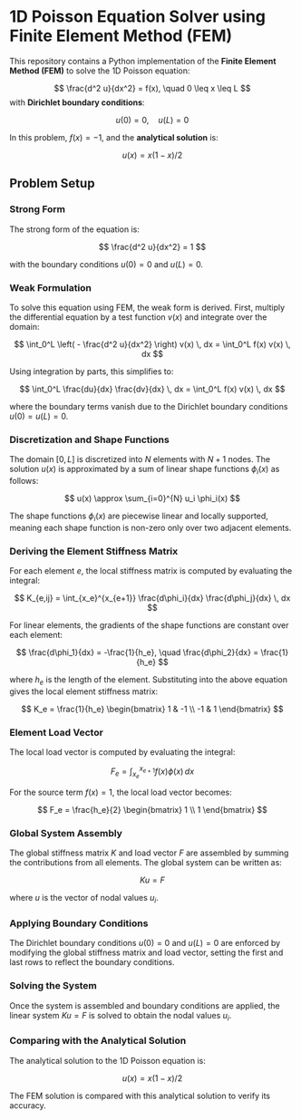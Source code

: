 # 1D Poisson Equation Solver using Finite Element Method (FEM)

This repository contains a Python implementation of the **Finite Element Method (FEM)** to solve the 1D Poisson equation:

$$
 \frac{d^2 u}{dx^2} = f(x), \quad 0 \leq x \leq L
$$
with **Dirichlet boundary conditions**:

$$
u(0) = 0, \quad u(L) = 0
$$

In this problem, $f(x) = -1$, and the **analytical solution** is:

$$
u(x) = x(1 - x)/2
$$

## Problem Setup

### Strong Form

The strong form of the equation is:

$$
 \frac{d^2 u}{dx^2} = 1
$$

with the boundary conditions $u(0) = 0$ and $u(L) = 0$.

### Weak Formulation

To solve this equation using FEM, the weak form is derived. First, multiply the differential equation by a test function $v(x)$ and integrate over the domain:

$$
\int_0^L \left( - \frac{d^2 u}{dx^2} \right) v(x) \, dx = \int_0^L f(x) v(x) \, dx
$$

Using integration by parts, this simplifies to:

$$
\int_0^L \frac{du}{dx} \frac{dv}{dx} \, dx = \int_0^L f(x) v(x) \, dx
$$

where the boundary terms vanish due to the Dirichlet boundary conditions $u(0) = u(L) = 0$.

### Discretization and Shape Functions

The domain $[0, L]$ is discretized into $N$ elements with $N+1$ nodes. The solution $u(x)$ is approximated by a sum of linear shape functions $\phi_i(x)$ as follows:

$$
u(x) \approx \sum_{i=0}^{N} u_i \phi_i(x)
$$

The shape functions $\phi_i(x)$ are piecewise linear and locally supported, meaning each shape function is non-zero only over two adjacent elements.

### Deriving the Element Stiffness Matrix

For each element $e$, the local stiffness matrix is computed by evaluating the integral:

$$
K_{e,ij} = \int_{x_e}^{x_{e+1}} \frac{d\phi_i}{dx} \frac{d\phi_j}{dx} \, dx
$$

For linear elements, the gradients of the shape functions are constant over each element:

$$
\frac{d\phi_1}{dx} = -\frac{1}{h_e}, \quad \frac{d\phi_2}{dx} = \frac{1}{h_e}
$$

where $h_e$ is the length of the element. Substituting into the above equation gives the local element stiffness matrix:

$$
K_e = \frac{1}{h_e} \begin{bmatrix} 1 & -1 \\ -1 & 1 \end{bmatrix}
$$

### Element Load Vector

The local load vector is computed by evaluating the integral:

$$
F_e = \int_{x_e}^{x_{e+1}} f(x) \phi(x) \, dx
$$

For the source term $f(x) = 1$, the local load vector becomes:

$$
F_e = \frac{h_e}{2} \begin{bmatrix} 1 \\ 1 \end{bmatrix}
$$

### Global System Assembly

The global stiffness matrix $K$ and load vector $F$ are assembled by summing the contributions from all elements. The global system can be written as:

$$
K u = F
$$

where $u$ is the vector of nodal values $u_i$.

### Applying Boundary Conditions

The Dirichlet boundary conditions $u(0) = 0$ and $u(L) = 0$ are enforced by modifying the global stiffness matrix and load vector, setting the first and last rows to reflect the boundary conditions.

### Solving the System

Once the system is assembled and boundary conditions are applied, the linear system $K u = F$ is solved to obtain the nodal values $u_i$.

### Comparing with the Analytical Solution

The analytical solution to the 1D Poisson equation is:

$$
u(x) = x(1 - x)/2
$$

The FEM solution is compared with this analytical solution to verify its accuracy.

